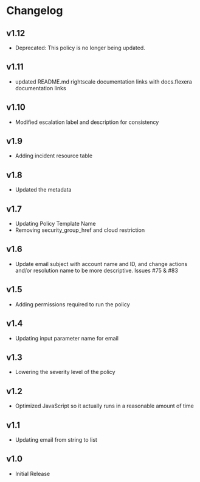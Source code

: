 # Changelog

## v1.12

- Deprecated: This policy is no longer being updated.

## v1.11

- updated README.md rightscale documentation links with docs.flexera documentation links

## v1.10

- Modified escalation label and description for consistency

## v1.9

- Adding incident resource table

## v1.8

- Updated the metadata

## v1.7

- Updating Policy Template Name
- Removing security_group_href and cloud restriction

## v1.6

- Update email subject with account name and ID, and change actions and/or resolution name to be more descriptive. Issues #75 & #83

## v1.5

- Adding permissions required to run the policy

## v1.4

- Updating input parameter name for email

## v1.3

- Lowering the severity level of the policy

## v1.2

- Optimized JavaScript so it actually runs in a reasonable amount of time

## v1.1

- Updating email from string to list

## v1.0

- Initial Release
